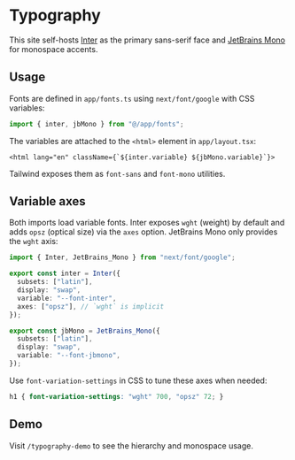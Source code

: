 # Typography

This site self-hosts [Inter](https://fonts.google.com/specimen/Inter) as the primary sans-serif face
and [JetBrains Mono](https://fonts.google.com/specimen/JetBrains+Mono) for monospace accents.

## Usage

Fonts are defined in `app/fonts.ts` using `next/font/google` with CSS variables:

```ts
import { inter, jbMono } from "@/app/fonts";
```

The variables are attached to the `<html>` element in `app/layout.tsx`:

```tsx
<html lang="en" className={`${inter.variable} ${jbMono.variable}`}>
```

Tailwind exposes them as `font-sans` and `font-mono` utilities.

## Variable axes

Both imports load variable fonts. Inter exposes `wght` (weight) by default and adds `opsz` (optical size) via the `axes` option. JetBrains Mono only provides the `wght` axis:

```ts
import { Inter, JetBrains_Mono } from "next/font/google";

export const inter = Inter({
  subsets: ["latin"],
  display: "swap",
  variable: "--font-inter",
  axes: ["opsz"], // `wght` is implicit
});

export const jbMono = JetBrains_Mono({
  subsets: ["latin"],
  display: "swap",
  variable: "--font-jbmono",
});
```

Use `font-variation-settings` in CSS to tune these axes when needed:

```css
h1 { font-variation-settings: "wght" 700, "opsz" 72; }
```

## Demo

Visit `/typography-demo` to see the hierarchy and monospace usage.
